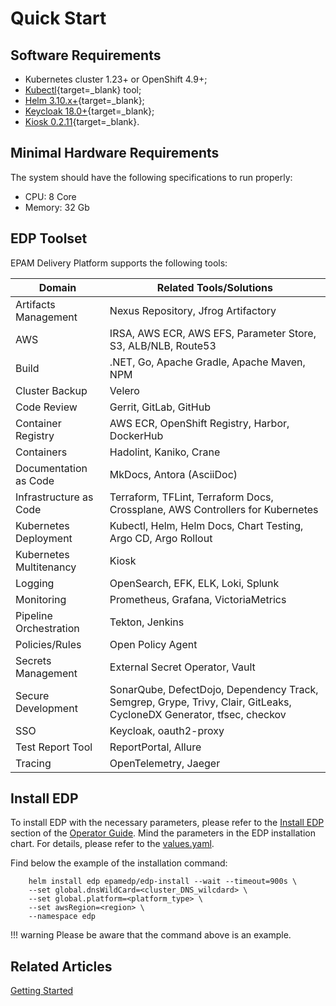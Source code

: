 # Quick Start

## Software Requirements

- Kubernetes cluster 1.23+ or OpenShift 4.9+;
- [Kubectl](https://kubernetes.io/docs/tasks/tools/){target=_blank} tool;
- [Helm 3.10.x+](https://helm.sh/docs/intro/install/){target=_blank};
- [Keycloak 18.0+](https://www.keycloak.org){target=_blank};
- [Kiosk 0.2.11](https://github.com/loft-sh/kiosk){target=_blank}.

## Minimal Hardware Requirements

The system should have the following specifications to run properly:

- CPU: 8 Core
- Memory: 32 Gb

## EDP Toolset

EPAM Delivery Platform supports the following tools:

|Domain|Related Tools/Solutions|
|- |- |
|Artifacts Management|Nexus Repository, Jfrog Artifactory|
|AWS|IRSA, AWS ECR, AWS EFS, Parameter Store, S3, ALB/NLB, Route53|
|Build|.NET, Go, Apache Gradle, Apache Maven, NPM|
|Cluster Backup|Velero|
|Code Review|Gerrit, GitLab, GitHub|
|Container Registry|AWS ECR, OpenShift Registry, Harbor, DockerHub|
|Containers|Hadolint, Kaniko, Crane|
|Documentation as Code|MkDocs, Antora (AsciiDoc)|
|Infrastructure as Code|Terraform, TFLint, Terraform Docs, Crossplane, AWS Controllers for Kubernetes|
|Kubernetes Deployment|Kubectl, Helm, Helm Docs, Chart Testing, Argo CD, Argo Rollout|
|Kubernetes Multitenancy|Kiosk|
|Logging|OpenSearch, EFK, ELK, Loki, Splunk|
|Monitoring|Prometheus, Grafana, VictoriaMetrics|
|Pipeline Orchestration|Tekton, Jenkins|
|Policies/Rules|Open Policy Agent|
|Secrets Management|External Secret Operator, Vault|
|Secure Development|SonarQube, DefectDojo, Dependency Track,  Semgrep, Grype, Trivy, Clair, GitLeaks, CycloneDX Generator, tfsec, checkov|
|SSO|Keycloak, oauth2-proxy|
|Test Report Tool|ReportPortal, Allure|
|Tracing|OpenTelemetry, Jaeger|

## Install EDP

To install EDP with the necessary parameters, please refer to the [Install EDP](./operator-guide/install-edp.md) section of the [Operator Guide](https://epam.github.io/edp-install/operator-guide/).
Mind the parameters in the EDP installation chart. For details, please refer to the [values.yaml](https://github.com/epam/edp-install/blob/master/deploy-templates/values.yaml).

Find below the example of the installation command:

        helm install edp epamedp/edp-install --wait --timeout=900s \
        --set global.dnsWildCard=<cluster_DNS_wilcdard> \
        --set global.platform=<platform_type> \
        --set awsRegion=<region> \
        --namespace edp

!!! warning
    Please be aware that the command above is an example.

## Related Articles
[Getting Started](overview.md)
